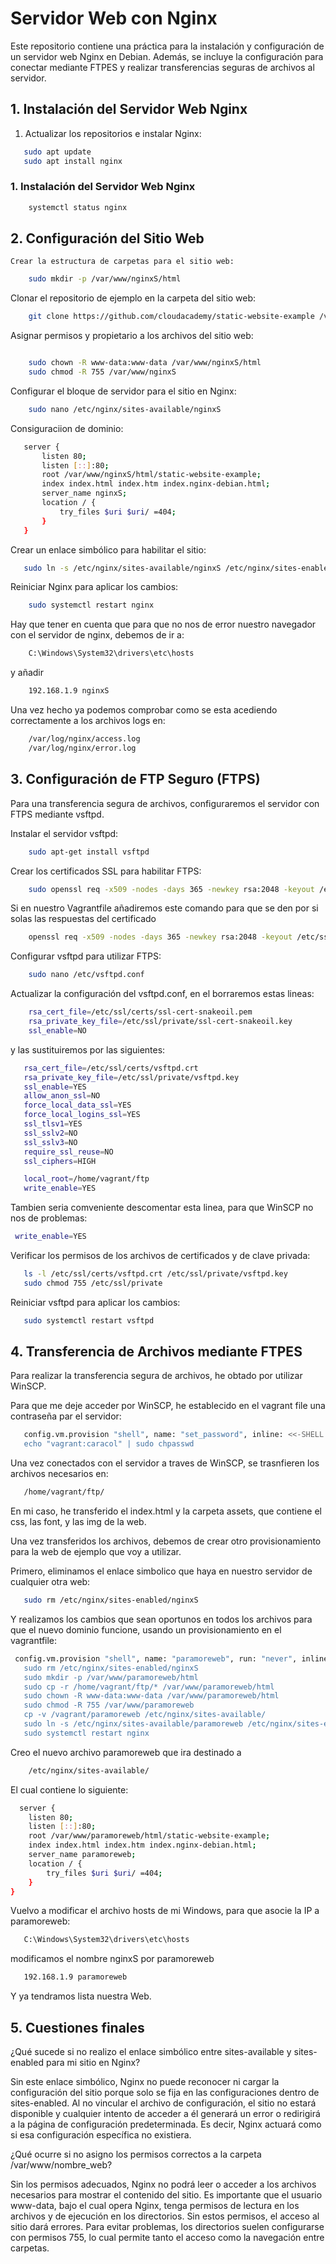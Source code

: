 # Servidor Web con Nginx

Este repositorio contiene una práctica para la instalación y configuración de un servidor web Nginx en Debian. Además, se incluye la configuración para conectar mediante FTPES y realizar transferencias seguras de archivos al servidor.


## 1. Instalación del Servidor Web Nginx

1. Actualizar los repositorios e instalar Nginx:
```bash
   sudo apt update
   sudo apt install nginx
```

### 1. Instalación del Servidor Web Nginx
```bash
    systemctl status nginx
```

## 2. Configuración del Sitio Web

    Crear la estructura de carpetas para el sitio web:

```bash
    sudo mkdir -p /var/www/nginxS/html
```
Clonar el repositorio de ejemplo en la carpeta del sitio web:

```bash
    git clone https://github.com/cloudacademy/static-website-example /var/www/nginxS/html
 ```
Asignar permisos y propietario a los archivos del sitio web:
```bash

    sudo chown -R www-data:www-data /var/www/nginxS/html
    sudo chmod -R 755 /var/www/nginxS
```

Configurar el bloque de servidor para el sitio en Nginx:

```bash
    sudo nano /etc/nginx/sites-available/nginxS
 ```
Consiguraciion de dominio:
 ```bash
    server {
        listen 80;
        listen [::]:80;
        root /var/www/nginxS/html/static-website-example;
        index index.html index.htm index.nginx-debian.html;
        server_name nginxS;
        location / {
            try_files $uri $uri/ =404;
        }
    }

 ```
Crear un enlace simbólico para habilitar el sitio:

 ```bash
    sudo ln -s /etc/nginx/sites-available/nginxS /etc/nginx/sites-enabled/
 ```
Reiniciar Nginx para aplicar los cambios:

```bash
    sudo systemctl restart nginx
```

Hay que tener en cuenta que para que no nos de error nuestro navegador con el servidor de nginx, debemos de ir a:
```bash
    C:\Windows\System32\drivers\etc\hosts 
 ```
y añadir
```bash
    192.168.1.9 nginxS
```
Una vez hecho ya podemos comprobar como se esta acediendo correctamente a los archivos logs en: 
```bash
    /var/log/nginx/access.log
    /var/log/nginx/error.log
 ```

## 3. Configuración de FTP Seguro (FTPS)

Para una transferencia segura de archivos, configuraremos el servidor con FTPS mediante vsftpd.

Instalar el servidor vsftpd:

```bash
    sudo apt-get install vsftpd
```
Crear los certificados SSL para habilitar FTPS:
```bash
    sudo openssl req -x509 -nodes -days 365 -newkey rsa:2048 -keyout /etc/ssl/private/vsftpd.key -out /etc/ssl/certs/vsftpd.crt
```
Si en nuestro Vagrantfile añadiremos este comando para que se den por si solas las respuestas del certificado 
```bash
    openssl req -x509 -nodes -days 365 -newkey rsa:2048 -keyout /etc/ssl/private/vsftpd.key -out /etc/ssl/certs/vsftpd.crt -subj "/C=ES/ST=./L=./O=./OU=./CN=nginxS/emailAddress=."
```

Configurar vsftpd para utilizar FTPS:

```bash
    sudo nano /etc/vsftpd.conf
```
Actualizar la configuración del vsftpd.conf, en el borraremos estas lineas:

```bash
    rsa_cert_file=/etc/ssl/certs/ssl-cert-snakeoil.pem
    rsa_private_key_file=/etc/ssl/private/ssl-cert-snakeoil.key
    ssl_enable=NO
```

y las sustituiremos por las siguientes:

 ```bash
    rsa_cert_file=/etc/ssl/certs/vsftpd.crt
    rsa_private_key_file=/etc/ssl/private/vsftpd.key
    ssl_enable=YES
    allow_anon_ssl=NO
    force_local_data_ssl=YES
    force_local_logins_ssl=YES
    ssl_tlsv1=YES
    ssl_sslv2=NO
    ssl_sslv3=NO
    require_ssl_reuse=NO
    ssl_ciphers=HIGH

    local_root=/home/vagrant/ftp
    write_enable=YES
 ```
Tambien seria comveniente descomentar esta linea, para que WinSCP no nos de problemas: 
 ```bash
  write_enable=YES
```
Verificar los permisos de los archivos de certificados y de clave privada:

 ```bash
    ls -l /etc/ssl/certs/vsftpd.crt /etc/ssl/private/vsftpd.key
    sudo chmod 755 /etc/ssl/private
 ```
Reiniciar vsftpd para aplicar los cambios:

 ```bash
    sudo systemctl restart vsftpd
 ```
## 4. Transferencia de Archivos mediante FTPES

Para realizar la transferencia segura de archivos, he obtado por utilizar WinSCP.

Para que me deje acceder por WinSCP, he establecido en el vagrant file una contraseña par el servidor:

 ```bash
    config.vm.provision "shell", name: "set_password", inline: <<-SHELL
    echo "vagrant:caracol" | sudo chpasswd
 ```

Una vez conectados con el servidor a traves de WinSCP, se trasnfieren los archivos necesarios en:
 ```bash
    /home/vagrant/ftp/
 ```
En mi caso, he transferido el index.html y la carpeta assets, que contiene el css, las font, y las img de la web.

Una vez transferidos los archivos, debemos de crear otro provisionamiento para la web de ejemplo que voy a utilizar.

Primero, eliminamos el enlace simbolico que haya en nuestro servidor de cualquier otra web:
 ```bash
    sudo rm /etc/nginx/sites-enabled/nginxS
  ```
Y realizamos los cambios que sean oportunos en todos los archivos para que el nuevo dominio funcione, usando un provisionamiento en el vagrantfile:
 ```bash
  config.vm.provision "shell", name: "paramoreweb", run: "never", inline: <<-SHELL
    sudo rm /etc/nginx/sites-enabled/nginxS
    sudo mkdir -p /var/www/paramoreweb/html
    sudo cp -r /home/vagrant/ftp/* /var/www/paramoreweb/html
    sudo chown -R www-data:www-data /var/www/paramoreweb/html
    sudo chmod -R 755 /var/www/paramoreweb
    cp -v /vagrant/paramoreweb /etc/nginx/sites-available/
    sudo ln -s /etc/nginx/sites-available/paramoreweb /etc/nginx/sites-enabled/
    sudo systemctl restart nginx
```

Creo el nuevo archivo paramoreweb que ira destinado a 
```bash
    /etc/nginx/sites-available/
```
El cual contiene lo siguiente:
```bash 
  server {
	listen 80;
	listen [::]:80;
	root /var/www/paramoreweb/html/static-website-example;
	index index.html index.htm index.nginx-debian.html;
	server_name paramoreweb;
	location / {
		try_files $uri $uri/ =404;
	}
}

```
Vuelvo a modificar el archivo hosts de mi Windows, para que asocie la IP a paramoreweb:

```bash
   C:\Windows\System32\drivers\etc\hosts
```
modificamos el nombre nginxS por paramoreweb
```bash
   192.168.1.9 paramoreweb
```

Y ya tendramos lista nuestra Web.

## 5. Cuestiones finales

¿Qué sucede si no realizo el enlace simbólico entre sites-available y sites-enabled para mi sitio en Nginx?

Sin este enlace simbólico, Nginx no puede reconocer ni cargar la configuración del sitio porque solo se fija en las configuraciones dentro de sites-enabled. Al no vincular el archivo de configuración, el sitio no estará disponible y cualquier intento de acceder a él generará un error o redirigirá a la página de configuración predeterminada. Es decir, Nginx actuará como si esa configuración específica no existiera.

¿Qué ocurre si no asigno los permisos correctos a la carpeta /var/www/nombre_web?

Sin los permisos adecuados, Nginx no podrá leer o acceder a los archivos necesarios para mostrar el contenido del sitio. Es importante que el usuario www-data, bajo el cual opera Nginx, tenga permisos de lectura en los archivos y de ejecución en los directorios. Sin estos permisos, el acceso al sitio dará errores. Para evitar problemas, los directorios suelen configurarse con permisos 755, lo cual permite tanto el acceso como la navegación entre carpetas.
